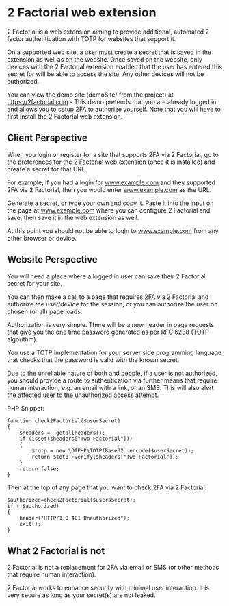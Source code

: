 # 2 Factorial web extension

2 Factorial is a web extension aiming to provide additional, automated 2 factor authentication with TOTP for websites that support it.

On a supported web site, a user must create a secret that is saved in the extension as well as on the website.
Once saved on the website, only devices with the 2 Factorial extension enabled that the user has entered this secret for 
will be able to access the site. Any other devices will not be authorized.

You can view the demo site (demoSite/ from the project) at https://2factorial.com - This demo pretends that you are 
already logged in and allows you to setup 2FA to authorize yourself. Note that you will have to first install the
2 Factorial web extension.

## Client Perspective

When you login or register for a site that supports 2FA via 2 Factorial, go to the preferences for the 2 Factorial 
web extension (once it is installed) and create a secret for that URL.

For example, if you had a login for www.example.com and they supported 2FA via 2 Factorial, then you would enter
www.example.com as the URL.

Generate a secret, or type your own and copy it. Paste it into the input on the page at www.example.com where you can 
configure 2 Factorial and save, then save it in the web extension as well.

At this point you should not be able to login to www.example.com from any other browser or device.

## Website Perspective

You will need a place where a logged in user can save their 2 Factorial secret for your site.

You can then make a call to a page that requires 2FA via 2 Factorial and authorize the user/device for the session, 
or you can authorize the user on chosen (or all) page loads.

Authorization is very simple. There will be a new header in page requests that give you the one time password generated
as per [RFC 6238](https://tools.ietf.org/html/rfc6238) (TOTP algorithm).

You use a TOTP implementation for your server side programming language that checks that the password is valid with 
the known secret.

Due to the unreliable nature of both and people, if a user is not authorized, you should provide a route to 
authentication via further means that require human interaction, e.g. an email with a link, or an SMS. This will also 
alert the affected user to the unauthorized access attempt.

PHP Snippet:

```
function check2Factorial($userSecret)
{    
    $headers =  getallheaders();
    if (isset($headers["Two-Factorial"]))
    {
        $totp = new \OTPHP\TOTP(Base32::encode($userSecret));
        return $totp->verify($headers["Two-Factorial"]);        
    }
    return false;
}
```

Then at the top of any page that you want to check 2FA via 2 Factorial:

```
$authorized=check2Factorial($usersSecret);
if (!$authorized)
{
    header("HTTP/1.0 401 Unauthorized");     
    exit();
}
``` 

## What 2 Factorial is not
2 Factorial is not a replacement for 2FA via email or SMS (or other methods that require human interaction).

2 Factorial works to enhance security with minimal user interaction. It is very secure as long as your secret(s) are 
not leaked.



